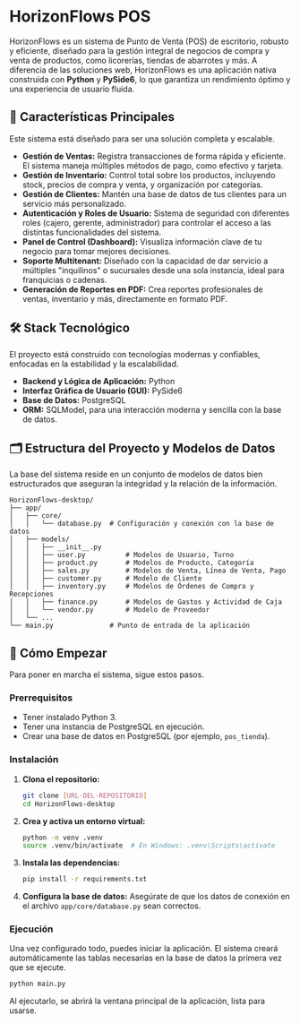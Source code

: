 # HorizonFlows POS

HorizonFlows es un sistema de Punto de Venta (POS) de escritorio, robusto y eficiente, diseñado para la gestión integral de negocios de compra y venta de productos, como licorerías, tiendas de abarrotes y más. A diferencia de las soluciones web, HorizonFlows es una aplicación nativa construida con **Python** y **PySide6**, lo que garantiza un rendimiento óptimo y una experiencia de usuario fluida.

## 🚀 Características Principales

Este sistema está diseñado para ser una solución completa y escalable.

- **Gestión de Ventas:** Registra transacciones de forma rápida y eficiente. El sistema maneja múltiples métodos de pago, como efectivo y tarjeta.
- **Gestión de Inventario:** Control total sobre los productos, incluyendo stock, precios de compra y venta, y organización por categorías.
- **Gestión de Clientes:** Mantén una base de datos de tus clientes para un servicio más personalizado.
- **Autenticación y Roles de Usuario:** Sistema de seguridad con diferentes roles (cajero, gerente, administrador) para controlar el acceso a las distintas funcionalidades del sistema.
- **Panel de Control (Dashboard):** Visualiza información clave de tu negocio para tomar mejores decisiones.
- **Soporte Multitenant:** Diseñado con la capacidad de dar servicio a múltiples "inquilinos" o sucursales desde una sola instancia, ideal para franquicias o cadenas.
- **Generación de Reportes en PDF:** Crea reportes profesionales de ventas, inventario y más, directamente en formato PDF.

## 🛠️ Stack Tecnológico

El proyecto está construido con tecnologías modernas y confiables, enfocadas en la estabilidad y la escalabilidad.

- **Backend y Lógica de Aplicación:** Python
- **Interfaz Gráfica de Usuario (GUI):** PySide6
- **Base de Datos:** PostgreSQL
- **ORM:** SQLModel, para una interacción moderna y sencilla con la base de datos.

## 🗂️ Estructura del Proyecto y Modelos de Datos

La base del sistema reside en un conjunto de modelos de datos bien estructurados que aseguran la integridad y la relación de la información.

```
HorizonFlows-desktop/
├── app/
│   ├── core/
│   │   └── database.py  # Configuración y conexión con la base de datos
│   ├── models/
│   │   ├── __init__.py
│   │   ├── user.py          # Modelos de Usuario, Turno
│   │   ├── product.py       # Modelos de Producto, Categoría
│   │   ├── sales.py         # Modelos de Venta, Línea de Venta, Pago
│   │   ├── customer.py      # Modelo de Cliente
│   │   ├── inventory.py     # Modelos de Órdenes de Compra y Recepciones
│   │   ├── finance.py       # Modelos de Gastos y Actividad de Caja
│   │   └── vendor.py        # Modelo de Proveedor
│   └── ...
└── main.py              # Punto de entrada de la aplicación
```

## 🏁 Cómo Empezar

Para poner en marcha el sistema, sigue estos pasos.

### Prerrequisitos

- Tener instalado Python 3.
- Tener una instancia de PostgreSQL en ejecución.
- Crear una base de datos en PostgreSQL (por ejemplo, `pos_tienda`).

### Instalación

1.  **Clona el repositorio:**

    ```bash
    git clone [URL-DEL-REPOSITORIO]
    cd HorizonFlows-desktop
    ```

2.  **Crea y activa un entorno virtual:**

    ```bash
    python -m venv .venv
    source .venv/bin/activate  # En Windows: .venv\Scripts\activate
    ```

3.  **Instala las dependencias:**

    ```bash
    pip install -r requirements.txt
    ```

4.  **Configura la base de datos:**
    Asegúrate de que los datos de conexión en el archivo `app/core/database.py` sean correctos.

### Ejecución

Una vez configurado todo, puedes iniciar la aplicación. El sistema creará automáticamente las tablas necesarias en la base de datos la primera vez que se ejecute.

```bash
python main.py
```

Al ejecutarlo, se abrirá la ventana principal de la aplicación, lista para usarse.
